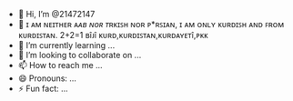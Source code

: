 - 👋 Hi, I’m @21472147
- 👀 ɪ ᴀᴍ ɴᴇɪᴛʜᴇʀ ᴀ*ᴀʙ ɴᴏʀ ᴛ*ʀᴋɪꜱʜ ɴᴏʀ ᴘ*ʀꜱɪᴀɴ, ɪ ᴀᴍ ᴏɴʟʏ ᴋᴜʀᴅɪꜱʜ ᴀɴᴅ ꜰʀᴏᴍ ᴋᴜʀᴅɪꜱᴛᴀɴ. 2+2=1 ʙîᴊî ᴋᴜʀᴅ,ᴋᴜʀᴅɪꜱᴛᴀɴ,ᴋᴜʀᴅᴀʏᴇᴛî,ᴘᴋᴋ
- 🌱 I’m currently learning ...
- 💞️ I’m looking to collaborate on ...
- 📫 How to reach me ...
- 😄 Pronouns: ...
- ⚡ Fun fact: ...

<!---
21472147/21472147 is a ✨ special ✨ repository because its `README.md` (this file) appears on your GitHub profile.
You can click the Preview link to take a look at your changes.
--->
